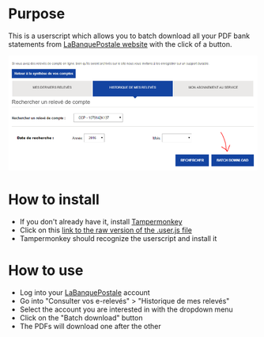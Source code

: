 # Purpose

This is a userscript which allows you to batch download all your PDF bank statements from [LaBanquePostale website](https://www.labanquepostale.fr/)
with the click of a button.

![Screenshot of LaBanquePostaleBatchPdfDownloader](docs/screenshot_1.png)

# How to install

* If you don't already have it, install [Tampermonkey](https://tampermonkey.net/)
* Click on this [link to the raw version of the .user.js file](https://github.com/lwouis/LaBanquePostaleBatchPdfDownloader/raw/master/LaBanquePostaleBatchPdfDownloader.user.js)
* Tampermonkey should recognize the userscript and install it

# How to use

* Log into your [LaBanquePostale](https://www.labanquepostale.fr/) account
* Go into "Consulter vos e-relevés" > "Historique de mes relevés"
* Select the account you are interested in with the dropdown menu
* Click on the "Batch download" button
* The PDFs will download one after the other